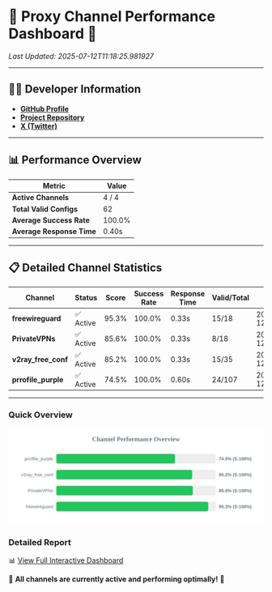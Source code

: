 # 🌟 Proxy Channel Performance Dashboard 🌟

_Last Updated: 2025-07-12T11:18:25.981927_

---

## 👩‍💻 Developer Information

- **[GitHub Profile](https://github.com/4n0nymou3)**  
- **[Project Repository](https://github.com/4n0nymou3/multi-proxy-config-fetcher)**  
- **[X (Twitter)](https://x.com/4n0nymou3)**  

---

## 📊 Performance Overview

| Metric                | Value       |
|-----------------------|-------------|
| **Active Channels**   | 4 / 4       |
| **Total Valid Configs** | 62          |
| **Average Success Rate** | 100.0%      |
| **Average Response Time** | 0.40s       |

---

## 📋 Detailed Channel Statistics

| Channel          | Status     | Score  | Success Rate | Response Time | Valid/Total | Last Success               |
|------------------|------------|--------|--------------|---------------|-------------|----------------------------|
| **freewireguard**  | ✅ Active  | 95.3%  | 100.0% | 0.33s         | 15/18       | 2025-07-12T11:18:25.980052 |
| **PrivateVPNs**  | ✅ Active  | 85.6%  | 100.0% | 0.33s         | 8/18       | 2025-07-12T11:18:25.612425 |
| **v2ray_free_conf**  | ✅ Active  | 85.2%  | 100.0% | 0.33s         | 15/35       | 2025-07-12T11:18:25.250719 |
| **prrofile_purple**  | ✅ Active  | 74.5%  | 100.0% | 0.60s         | 24/107       | 2025-07-12T11:18:24.855046 |

---

### Quick Overview
<div align="center">
  <a href="https://raw.githubusercontent.com/nullluser/NullRepo/refs/heads/main/assets/channel_stats_chart.svg">
    <img src="https://raw.githubusercontent.com/nullluser/NullRepo/refs/heads/main/assets/channel_stats_chart.svg" alt="Source Performance Statistics" width="800">
  </a>
</div>

### Detailed Report
📊 [View Full Interactive Dashboard](https://htmlpreview.github.io/?https://github.com/nullluser/NullRepo/blob/main/assets/performance_report.html)

🎉 **All channels are currently active and performing optimally!** 🎉
